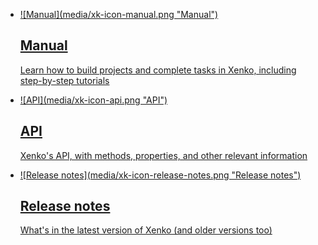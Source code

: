 <style>
	.sideaffix, style+h1, #xk-current-version{
		display: none;
	}
</style>

# Xenko documentation
<ul class="xk-documentation-list col-md-8 col-sm-12 col-lg-7">
	<li>
		<a href="manual/index.html">
			<div class="xk-documentation-image">
				![Manual](media/xk-icon-manual.png "Manual")
			</div>
			<div class="xk-documentation-chapter">
				<h2>
					Manual
				</h2>
				<div class="xi_arrowLink"></div>
				<p class="hidden-xs">
					Learn how to build projects and complete tasks in Xenko, including step-by-step tutorials
				</p>
			</div>
		</a>
	</li>
	<li>
		<a href="api/index.html">
			<div class="xk-documentation-image">
				![API](media/xk-icon-api.png "API")
			</div>
			<div class="xk-documentation-chapter">
				<h2>
					API 
				</h2>
				<div class="xi_arrowLink"></div>
				<p class="hidden-xs">
					Xenko's API, with methods, properties, and other relevant information
				</p>
			</div>
		</a>
	</li>
	<li>
		<a href="ReleaseNotes/index.html">
			<div class="xk-documentation-image">
				![Release notes](media/xk-icon-release-notes.png "Release notes")
			</div>
			<div class="xk-documentation-chapter">
				<h2>
					Release notes
				</h2>
				<div class="xi_arrowLink"></div>
				<p class="hidden-xs">
					What's in the latest version of Xenko (and older versions too)
				</p>
			</div>
		</a>
	</li>
</ul>